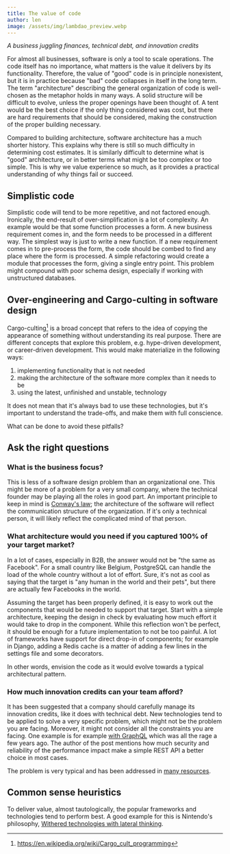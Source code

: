 ```yaml
---
title: The value of code
author: len
image: /assets/img/lambdao_preview.webp
---
```


_A business juggling finances, technical debt, and innovation credits_

For almost all businesses, software is only a tool to scale operations.
The code itself has no importance, what matters is the value it delivers by its functionality.
Therefore, the value of "good" code is in principle nonexistent, but it is in practice because "bad" code collapses in itself in the long term. 
The term "architecture" describing the general organization of code is well-chosen as the metaphor holds in many ways.
A solid structure will be difficult to evolve, unless the proper openings have been thought of. 
A tent would be the best choice if the only thing considered was cost, but there are hard requirements that should be considered, making the construction of the proper building necessary.

Compared to building architecture, software architecture has a much shorter history.
This explains why there is still so much difficulty in determining cost estimates.
It is similarly difficult to determine what is "good" architecture, or in better terms what might be too complex or too simple.
This is why we value experience so much, as it provides a practical understanding of why things fail or succeed.


## Simplistic code

Simplistic code will tend to be more repetitive, and not factored enough.
Ironically, the end-result of over-simplification is a lot of complexity.
An example would be that some function processes a form.
A new business requirement comes in, and the form needs to be processed in a different way.
The simplest way is just to write a new function. 
If a new requirement comes in to pre-process the form, the code should be combed to find any place where the form is processed.
A simple refactoring would create a module that processes the form, giving a single entry point.
This problem might compound with poor schema design, especially if working with unstructured databases.

## Over-engineering and Cargo-culting in software design

Cargo-culting[^cargo] is a broad concept that refers to the idea of copying the appearance of something without understanding its real purpose. There are different concepts that explore this problem, e.g. hype-driven development, or career-driven development.
This would make materialize in the following ways:
1) implementing functionality that is not needed
2) making the architecture of the software more complex than it needs to be
3) using the latest, unfinished and unstable, technology

It does not mean that it's always bad to use these technologies, but it's important to understand the trade-offs, and make them with full conscience.

What can be done to avoid these pitfalls?

## Ask the right questions

### What is the business focus?

This is less of a software design problem than an organizational one.
This might be more of a problem for a very small company, where the technical founder may be playing all the roles in good part.
An important principle to keep in mind is [Conway's law](https://martinfowler.com/bliki/ConwaysLaw.html); the architecture of the software will reflect the communication structure of the organization.
If it's only a technical person, it will likely reflect the complicated mind of that person.

[//]: # (This is fine if the product is targeted towards developers, who tend to be more forgiving of complexity.)

### What architecture would you need if you captured 100% of your target market?

In a lot of cases, especially in B2B, the answer would not be "the same as Facebook".
For a small country like Belgium, PostgreSQL can handle the load of the whole country without a lot of effort.
Sure, it's not as cool as saying that the target is "any human in the world and their pets", but there are actually few Facebooks in the world.

Assuming the target has been properly defined, it is easy to work out the components that would be needed to support that target.
Start with a simple architecture, keeping the design in check by evaluating how much effort it would take to drop in the component. 
While this reflection won't be perfect, it should be enough for a future implementation to not be too painful.
A lot of frameworks have support for direct drop-in of components; for example in Django, adding a Redis cache is a matter of adding a few lines in the settings file and some decorators.

In other words, envision the code as it would evolve towards a typical architectural pattern.

### How much innovation credits can your team afford?

It has been suggested that a company should carefully manage its innovation credits, like it does with technical debt. 
New technologies tend to be applied to solve a very specific problem, which might not be the problem you are facing.
Moreover, it might not consider all the constraints you are facing.
One example is for example [with GraphQL](https://bessey.dev/blog/2024/05/24/why-im-over-graphql/) which was all the rage a few years ago. 
The author of the post mentions how much security and reliability of the performance impact make a simple REST API a better choice in most cases.

The problem is very typical and has been addressed in [many resources](https://www.detroitlabs.com/blog/avoid-shiny-objects-2/).

[//]: # (If all the constraints were considered, it would be likely that the shiny technology would have been as bloated as the current one.)

## Common sense heuristics

To deliver value, almost tautologically, the popular frameworks and technologies tend to perform best.
A good example for this is Nintendo's philosophy, [Withered technologies with lateral thinking](https://medium.com/@adamagb/nintendo-s-little-known-product-philosophy-lateral-thinking-with-withered-technology-bac7257d8f4).

    
[^cargo]: https://en.wikipedia.org/wiki/Cargo_cult_programming